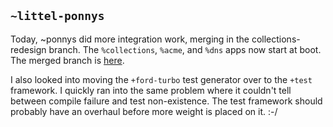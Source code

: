 ## `~littel-ponnys`
Today, ~ponnys did more integration work, merging in the collections-redesign
branch. The `%collections`, `%acme`, and `%dns` apps now start at boot. The
merged branch is
[here](https://github.com/urbit/arvo/commit/dded51f0cd164df07f0fea1b0f4b95b6ee0abbc6).

I also looked into moving the `+ford-turbo` test generator over to the `+test`
framework. I quickly ran into the same problem where it couldn't tell between
compile failure and test non-existence. The test framework should probably have
an overhaul before more weight is placed on it. :-/